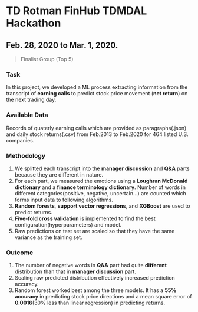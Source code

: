 # TD Rotman FinHub TDMDAL Hackathon

## Feb. 28, 2020 to Mar. 1, 2020.
> Finalist Group (Top 5)

### Task
In this project, we developed a ML process extracting information from the transcript of **earning calls** to predict stock price movement (**net return**) on the next trading day.

### Available Data
Records of quaterly earning calls which are provided as paragraphs(.json) and daily stock returns(.csv) from Feb.2013 to Feb.2020 for 464 listed U.S. companies.

### Methodology
1. We splitted each transcript into the **manager discussion** and **Q&A** parts because they are different in nature.
2. For each part, we measured the emotions using a **Loughran McDonald dictionary** and a **finance terminology dictionary**. Number of words in different categories(positive, negative, uncertain...) are counted which forms input data to following algorithms.
3. **Random forests**, **support vector regressions**, and **XGBoost** are used to predict returns.
4. **Five-fold cross validation** is implemented to find the best configuration(hyperparameters) and model.
5. Raw predictions on test set are scaled so that they have the same variance as the training set.

### Outcome
1. The number of negative words in **Q&A** part had quite **different** distribution than that in **manager discussion** part.
2. Scaling raw predicted distribution effectively increased prediction accuracy.
3. Random forest worked best among the three models. It has a **55% accuracy** in predicting stock price directions and a mean square error of **0.0016**(30% less than linear regression) in predicting returns.
